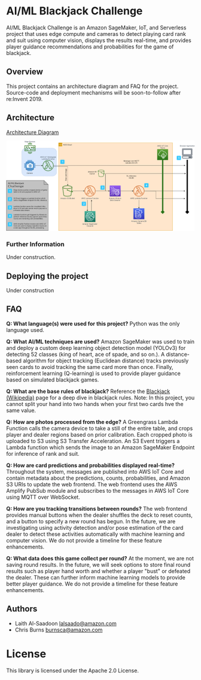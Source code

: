 # AI/ML Blackjack Challenge #

AI/ML Blackjack Challenge is an Amazon SageMaker, IoT, and Serverless project that uses edge compute and cameras to detect playing card rank and suit using computer vision, displays the results real-time, and provides player guidance recommendations and probabilities for the game of blackjack.

## Overview ##
This project contains an architecture diagram and FAQ for the project. Source-code and deployment mechanisms will be soon-to-follow after re:Invent 2019.

## Architecture ##
[Architecture Diagram](./Architecture.png)

![Architecture Diagram](./Architecture.png)

### Further Information ###
Under construction.

## Deploying the project ##
Under construction


## FAQ ##
__Q: What language(s) were used for this project?__
Python was the only language used.

__Q: What AI/ML techniques are used?__
Amazon SageMaker was used to train and deploy a custom deep learning object detection model (YOLOv3) for detecting 52 classes (king of heart, ace of spade, and so on.). A distance-based algorithm for object tracking (Euclidean distance) tracks previously seen cards to avoid tracking the same card more than once. Finally, reinforcement learning (Q-learning) is used to provide player guidance based on simulated blackjack games.

__Q: What are the base rules of blackjack?__
Reference the [Blackjack (Wikipedia)](https://en.wikipedia.org/wiki/Blackjack) page for a deep dive in blackjack rules. Note: In this project, you cannot split your hand into two hands when your first two cards hve the same value.

__Q: How are photos processed from the edge?__
A Greengrass Lambda Function calls the camera device to take a still of the entire table, and crops player and dealer regions based on prior calibration. Each cropped photo is uploaded to S3 using S3 Transfer Acceleration. An S3 Event triggers a Lambda function which sends the image to an Amazon SageMaker Endpoint for inference of rank and suit.

__Q: How are card predictions and probabilities displayed real-time?__
Throughout the system, messages are published into AWS IoT Core and contain metadata about the predictions, counts, probabilities, and Amazon S3 URIs to update the web frontend. The web frontend uses the AWS Amplify PubSub module and subscribes to the messages in AWS IoT Core using MQTT over WebSocket.

__Q: How are you tracking transitions between rounds?__
The web frontend provides manual buttons when the dealer shuffles the deck to reset counts, and a button to specify a new round has begun. In the future, we are investigating using activity detection and/or pose estimation of the card dealer to detect these activities automatically with machine learning and computer vision. We do not provide a timeline for these feature enhancements.

__Q: What data does this game collect per round?__
At the moment, we are not saving round results. In the future, we will seek options to store final round results such as player hand worth and whether a player "bust" or defeated the dealer. These can further inform machine learning models to provide better player guidance. We do not provide a timeline for these feature enhancements.

## Authors ##
- Laith Al-Saadoon lalsaado@amazon.com
- Chris Burns burnsca@amazon.com

# License #

This library is licensed under the Apache 2.0 License.
